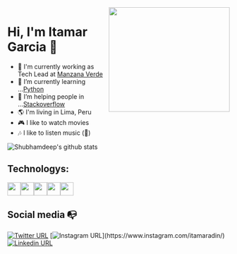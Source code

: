 <!--
**renanbastos93/renanbastos93** is a ✨ _special_ ✨ repository because its `README.md` (this file) appears on your GitHub profile.

Here are some ideas to get you started:

- 🔭 I’m currently working on ...
- 🌱 I’m currently learning ...
- 👯 I’m looking to collaborate on ...
- 🤔 I’m looking for help with ...
- 💬 Ask me about ...
- 📫 How to reach me: ...
- 😄 Pronouns: ...
- ⚡ Fun fact: ...
-->

<img align="right" width="274" height="237" src="https://www.pinclipart.com/picdir/big/571-5718253_golang-gopher-png-clipart.png">


# Hi, I'm Itamar Garcia 👋

- 🔭 I'm currently working as Tech Lead at [Manzana Verde](https://manzanaverde.la/)
- 🌱 I’m currently learning ...[Python](https://python.org)
- 🤔 I’m helping people in ...[Stackoverflow](https://stackoverflow.com/users/4601557/itamar-garcia)
- :earth_americas: I'm living in Lima, Peru
- :video_game: I like to watch movies
- :notes: I like to listen music (:musical_keyboard:)

![Shubhamdeep's github stats](https://github-readme-stats.vercel.app/api?username=itamaradin15&show_icons=true&hide_border=true)


## Technologys:
<img src="https://camo.githubusercontent.com/c4b3056564d4d97f40afa08cffefa26c2a695316/68747470733a2f2f7265732e636c6f7564696e6172792e636f6d2f6474666276766b79702f696d6167652f75706c6f61642f76313536363333313337372f6c61726176656c2d6c6f676f6c6f636b75702d636d796b2d7265642e737667" height="30px"><img src="https://i.imgur.com/scrcyJ3.png" height="30px"><img src="https://upload.wikimedia.org/wikipedia/commons/thumb/c/c3/Python-logo-notext.svg/600px-Python-logo-notext.svg.png" height="30px"><img src="https://upload.wikimedia.org/wikipedia/en/0/00/IBM_Watson_Logo_2017.png" height="30px"><img src="https://media-exp1.licdn.com/dms/image/C4E0BAQHvLVhwV-YgGA/company-logo_200_200/0?e=2159024400&v=beta&t=GW4TEt4KUUpG_U7cVuCLIwFfw_ge5DrBmYczuciU844" height="30px">

## Social media :mailbox_with_no_mail:

[![Twitter URL](https://img.shields.io/twitter/url?color=%231DA1F2&label=follow&logo=twitter&logoColor=%231DA1F2&style=flat-square&url=https%3A%2F%2Fwww.reddit.com%2Fuser%2FFatChicken277)](https://twitter.com/itamaradin)
[![Instagram URL](https://img.shields.io/twitter/url?color=%23fb3958&label=follow&logo=instagram&logoColor=%23fb3958&style=flat-square&url=https%3A%2F%2Fwww.instagram.com%2Falejorc_)](https://www.instagram.com/itamaradin/)
[![Linkedin URL](https://img.shields.io/twitter/url?color=%230072b1&label=connect&logo=linkedin&logoColor=%230072b1&style=flat-square&url=https%3A%2F%2Fwww.linkedin.com%2Fin%2Falejandro-ramirez-ciceros%2F)](https://www.linkedin.com/in/itamargarcia/)
